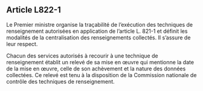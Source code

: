 Article L822-1
----
Le Premier ministre organise la traçabilité de l’exécution des techniques de
renseignement autorisées en application de l’article L. 821-1 et définit les
modalités de la centralisation des renseignements collectés. Il s’assure de
leur respect.

Chacun des services autorisés à recourir à une technique de renseignement
établit un relevé de sa mise en œuvre qui mentionne la date de la mise en
œuvre, celle de son achèvement et la nature des données collectées. Ce relevé
est tenu à la disposition de la Commission nationale de contrôle des techniques
de renseignement.
